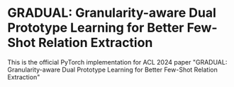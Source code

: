 # GRADUAL: Granularity-aware Dual Prototype Learning for Better Few-Shot Relation Extraction

This is the official PyTorch implementation for ACL 2024 paper "GRADUAL: Granularity-aware Dual Prototype Learning for Better Few-Shot Relation Extraction"
